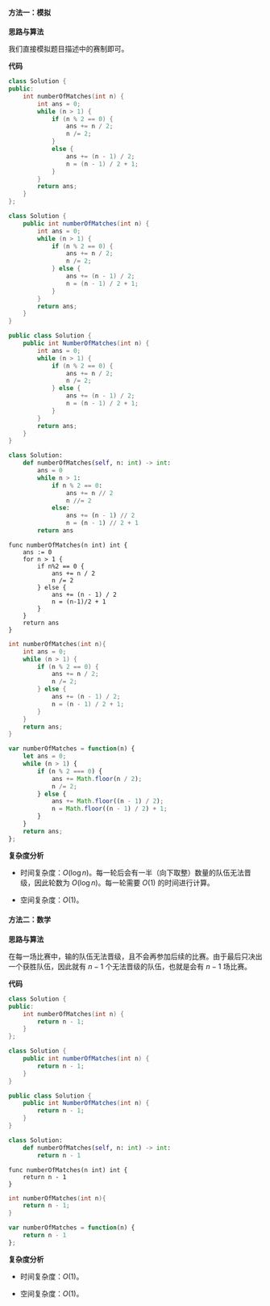 #### 方法一：模拟

**思路与算法**

我们直接模拟题目描述中的赛制即可。

**代码**

```C++ [sol1-C++]
class Solution {
public:
    int numberOfMatches(int n) {
        int ans = 0;
        while (n > 1) {
            if (n % 2 == 0) {
                ans += n / 2;
                n /= 2;
            }
            else {
                ans += (n - 1) / 2;
                n = (n - 1) / 2 + 1;
            }
        }
        return ans;
    }
};
```

```Java [sol1-Java]
class Solution {
    public int numberOfMatches(int n) {
        int ans = 0;
        while (n > 1) {
            if (n % 2 == 0) {
                ans += n / 2;
                n /= 2;
            } else {
                ans += (n - 1) / 2;
                n = (n - 1) / 2 + 1;
            }
        }
        return ans;
    }
}
```

```C# [sol1-C#]
public class Solution {
    public int NumberOfMatches(int n) {
        int ans = 0;
        while (n > 1) {
            if (n % 2 == 0) {
                ans += n / 2;
                n /= 2;
            } else {
                ans += (n - 1) / 2;
                n = (n - 1) / 2 + 1;
            }
        }
        return ans;
    }
}
```

```Python [sol1-Python3]
class Solution:
    def numberOfMatches(self, n: int) -> int:
        ans = 0
        while n > 1:
            if n % 2 == 0:
                ans += n // 2
                n //= 2
            else:
                ans += (n - 1) // 2
                n = (n - 1) // 2 + 1
        return ans
```

```Golang [sol1-Golang]
func numberOfMatches(n int) int {
	ans := 0
	for n > 1 {
		if n%2 == 0 {
			ans += n / 2
			n /= 2
		} else {
			ans += (n - 1) / 2
			n = (n-1)/2 + 1
		}
	}
	return ans
}
```

```C [sol1-C]
int numberOfMatches(int n){
    int ans = 0;
    while (n > 1) {
        if (n % 2 == 0) {
            ans += n / 2;
            n /= 2;
        } else {
            ans += (n - 1) / 2;
            n = (n - 1) / 2 + 1;
        }
    }
    return ans;
}
```

```JavaScript [sol1-JavaScript]
var numberOfMatches = function(n) {
    let ans = 0;
    while (n > 1) {
        if (n % 2 === 0) {
            ans += Math.floor(n / 2);
            n /= 2;
        } else {
            ans += Math.floor((n - 1) / 2);
            n = Math.floor((n - 1) / 2) + 1;
        }
    }
    return ans;
};
```

**复杂度分析**

- 时间复杂度：$O(\log n)$。每一轮后会有一半（向下取整）数量的队伍无法晋级，因此轮数为 $O(\log n)$。每一轮需要 $O(1)$ 的时间进行计算。

- 空间复杂度：$O(1)$。

#### 方法二：数学

**思路与算法**

在每一场比赛中，输的队伍无法晋级，且不会再参加后续的比赛。由于最后只决出一个获胜队伍，因此就有 $n-1$ 个无法晋级的队伍，也就是会有 $n-1$ 场比赛。

**代码**

```C++ [sol2-C++]
class Solution {
public:
    int numberOfMatches(int n) {
        return n - 1;
    }
};
```

```Java [sol2-Java]
class Solution {
    public int numberOfMatches(int n) {
        return n - 1;
    }
}
```

```C# [sol2-C#]
public class Solution {
    public int NumberOfMatches(int n) {
        return n - 1;
    }
}
```

```Python [sol2-Python3]
class Solution:
    def numberOfMatches(self, n: int) -> int:
        return n - 1
```

```Golang [sol2-Golang]
func numberOfMatches(n int) int {
	return n - 1
}
```

```C [sol2-C]
int numberOfMatches(int n){
    return n - 1;
}
```

```JavaScript [sol2-JavaScript]
var numberOfMatches = function(n) {
    return n - 1
};
```

**复杂度分析**

- 时间复杂度：$O(1)$。

- 空间复杂度：$O(1)$。